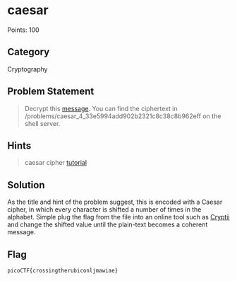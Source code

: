 # caesar
Points: 100
## Category
Cryptography
## Problem Statement
> Decrypt this [message](ciphertext.txt). You can find the ciphertext in /problems/caesar_4_33e5994add902b2321c8c38c8b962eff on the shell server.
## Hints
> caesar cipher [tutorial](https://learncryptography.com/classical-encryption/caesar-cipher)
## Solution
As the title and hint of the problem suggest, this is encoded with a Caesar cipher, in which every character is shifted a number of times in the alphabet. Simple plug the flag from the file into an online tool such as [Cryptii](https://cryptii.com/pipes/caesar-cipher) and change the shifted value until the plain-text becomes a coherent message.
## Flag
`picoCTF{crossingtherubiconljmawiae}`